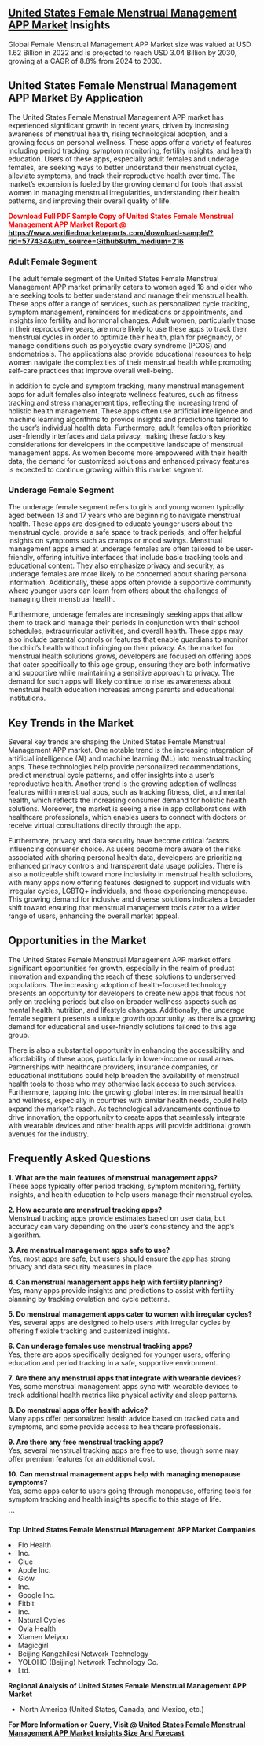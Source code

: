 <h2><a href="https://www.verifiedmarketreports.com/download-sample/?rid=577434&amp;utm_source=Github&amp;utm_medium=216" target="_blank">United States Female Menstrual Management APP Market</a> Insights</h2><p>Global Female Menstrual Management APP Market size was valued at USD 1.62 Billion in 2022 and is projected to reach USD 3.04 Billion by 2030, growing at a CAGR of 8.8% from 2024 to 2030.</p><p><h2>United States Female Menstrual Management APP Market By Application</h2><p>The United States Female Menstrual Management APP market has experienced significant growth in recent years, driven by increasing awareness of menstrual health, rising technological adoption, and a growing focus on personal wellness. These apps offer a variety of features including period tracking, symptom monitoring, fertility insights, and health education. Users of these apps, especially adult females and underage females, are seeking ways to better understand their menstrual cycles, alleviate symptoms, and track their reproductive health over time. The market’s expansion is fueled by the growing demand for tools that assist women in managing menstrual irregularities, understanding their health patterns, and improving their overall quality of life. <strong><p><span class=""><span style="color: #ff0000;"><strong>Download Full PDF Sample Copy of United States Female Menstrual Management APP Market Report</strong> @ </span><a href="https://www.verifiedmarketreports.com/download-sample/?rid=577434&amp;utm_source=Github&amp;utm_medium=216" target="_blank">https://www.verifiedmarketreports.com/download-sample/?rid=577434&amp;utm_source=Github&amp;utm_medium=216</a></span></p></strong></p><h3>Adult Female Segment</h3><p>The adult female segment of the United States Female Menstrual Management APP market primarily caters to women aged 18 and older who are seeking tools to better understand and manage their menstrual health. These apps offer a range of services, such as personalized cycle tracking, symptom management, reminders for medications or appointments, and insights into fertility and hormonal changes. Adult women, particularly those in their reproductive years, are more likely to use these apps to track their menstrual cycles in order to optimize their health, plan for pregnancy, or manage conditions such as polycystic ovary syndrome (PCOS) and endometriosis. The applications also provide educational resources to help women navigate the complexities of their menstrual health while promoting self-care practices that improve overall well-being.</p><p>In addition to cycle and symptom tracking, many menstrual management apps for adult females also integrate wellness features, such as fitness tracking and stress management tips, reflecting the increasing trend of holistic health management. These apps often use artificial intelligence and machine learning algorithms to provide insights and predictions tailored to the user’s individual health data. Furthermore, adult females often prioritize user-friendly interfaces and data privacy, making these factors key considerations for developers in the competitive landscape of menstrual management apps. As women become more empowered with their health data, the demand for customized solutions and enhanced privacy features is expected to continue growing within this market segment.</p><h3>Underage Female Segment</h3><p>The underage female segment refers to girls and young women typically aged between 13 and 17 years who are beginning to navigate menstrual health. These apps are designed to educate younger users about the menstrual cycle, provide a safe space to track periods, and offer helpful insights on symptoms such as cramps or mood swings. Menstrual management apps aimed at underage females are often tailored to be user-friendly, offering intuitive interfaces that include basic tracking tools and educational content. They also emphasize privacy and security, as underage females are more likely to be concerned about sharing personal information. Additionally, these apps often provide a supportive community where younger users can learn from others about the challenges of managing their menstrual health.</p><p>Furthermore, underage females are increasingly seeking apps that allow them to track and manage their periods in conjunction with their school schedules, extracurricular activities, and overall health. These apps may also include parental controls or features that enable guardians to monitor the child’s health without infringing on their privacy. As the market for menstrual health solutions grows, developers are focused on offering apps that cater specifically to this age group, ensuring they are both informative and supportive while maintaining a sensitive approach to privacy. The demand for such apps will likely continue to rise as awareness about menstrual health education increases among parents and educational institutions.</p><h2>Key Trends in the Market</h2><p>Several key trends are shaping the United States Female Menstrual Management APP market. One notable trend is the increasing integration of artificial intelligence (AI) and machine learning (ML) into menstrual tracking apps. These technologies help provide personalized recommendations, predict menstrual cycle patterns, and offer insights into a user’s reproductive health. Another trend is the growing adoption of wellness features within menstrual apps, such as tracking fitness, diet, and mental health, which reflects the increasing consumer demand for holistic health solutions. Moreover, the market is seeing a rise in app collaborations with healthcare professionals, which enables users to connect with doctors or receive virtual consultations directly through the app.</p><p>Furthermore, privacy and data security have become critical factors influencing consumer choice. As users become more aware of the risks associated with sharing personal health data, developers are prioritizing enhanced privacy controls and transparent data usage policies. There is also a noticeable shift toward more inclusivity in menstrual health solutions, with many apps now offering features designed to support individuals with irregular cycles, LGBTQ+ individuals, and those experiencing menopause. This growing demand for inclusive and diverse solutions indicates a broader shift toward ensuring that menstrual management tools cater to a wider range of users, enhancing the overall market appeal.</p><h2>Opportunities in the Market</h2><p>The United States Female Menstrual Management APP market offers significant opportunities for growth, especially in the realm of product innovation and expanding the reach of these solutions to underserved populations. The increasing adoption of health-focused technology presents an opportunity for developers to create new apps that focus not only on tracking periods but also on broader wellness aspects such as mental health, nutrition, and lifestyle changes. Additionally, the underage female segment presents a unique growth opportunity, as there is a growing demand for educational and user-friendly solutions tailored to this age group.</p><p>There is also a substantial opportunity in enhancing the accessibility and affordability of these apps, particularly in lower-income or rural areas. Partnerships with healthcare providers, insurance companies, or educational institutions could help broaden the availability of menstrual health tools to those who may otherwise lack access to such services. Furthermore, tapping into the growing global interest in menstrual health and wellness, especially in countries with similar health needs, could help expand the market’s reach. As technological advancements continue to drive innovation, the opportunity to create apps that seamlessly integrate with wearable devices and other health apps will provide additional growth avenues for the industry.</p><h2>Frequently Asked Questions</h2><p><strong>1. What are the main features of menstrual management apps?</strong><br>These apps typically offer period tracking, symptom monitoring, fertility insights, and health education to help users manage their menstrual cycles.</p><p><strong>2. How accurate are menstrual tracking apps?</strong><br>Menstrual tracking apps provide estimates based on user data, but accuracy can vary depending on the user’s consistency and the app’s algorithm.</p><p><strong>3. Are menstrual management apps safe to use?</strong><br>Yes, most apps are safe, but users should ensure the app has strong privacy and data security measures in place.</p><p><strong>4. Can menstrual management apps help with fertility planning?</strong><br>Yes, many apps provide insights and predictions to assist with fertility planning by tracking ovulation and cycle patterns.</p><p><strong>5. Do menstrual management apps cater to women with irregular cycles?</strong><br>Yes, several apps are designed to help users with irregular cycles by offering flexible tracking and customized insights.</p><p><strong>6. Can underage females use menstrual tracking apps?</strong><br>Yes, there are apps specifically designed for younger users, offering education and period tracking in a safe, supportive environment.</p><p><strong>7. Are there any menstrual apps that integrate with wearable devices?</strong><br>Yes, some menstrual management apps sync with wearable devices to track additional health metrics like physical activity and sleep patterns.</p><p><strong>8. Do menstrual apps offer health advice?</strong><br>Many apps offer personalized health advice based on tracked data and symptoms, and some provide access to healthcare professionals.</p><p><strong>9. Are there any free menstrual tracking apps?</strong><br>Yes, several menstrual tracking apps are free to use, though some may offer premium features for an additional cost.</p><p><strong>10. Can menstrual management apps help with managing menopause symptoms?</strong><br>Yes, some apps cater to users going through menopause, offering tools for symptom tracking and health insights specific to this stage of life.</p>```</p><p><strong>Top United States Female Menstrual Management APP Market Companies</strong></p><div data-test-id=""><p><li>Flo Health</li><li> Inc.</li><li> Clue</li><li> Apple lnc.</li><li> Glow</li><li> Inc.</li><li> Google Inc.</li><li> Fitbit</li><li> Inc.</li><li> Natural Cycles</li><li> Ovia Health</li><li> Xiamen Meiyou</li><li> Magicgirl</li><li> Beijing Kangzhilesi Network Technology</li><li> YOLOHO (Beijing) Network Technology Co.</li><li> Ltd.</li></p><div><strong>Regional Analysis of&nbsp;United States Female Menstrual Management APP Market</strong></div><ul><li dir="ltr"><p dir="ltr">North America&nbsp;(United States, Canada, and Mexico, etc.)</p></li></ul><p><strong>For More Information or Query, Visit @&nbsp;</strong><strong><a href="https://www.verifiedmarketreports.com/product/female-menstrual-management-app-market/?utm_source=Github&amp;utm_medium=216" target="_blank">United States Female Menstrual Management APP Market Insights Size And Forecast</a></strong></p></div>
